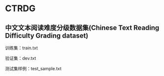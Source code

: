 # CTRDG
## 中文文本阅读难度分级数据集(Chinese Text Reading Difficulty Grading dataset)
训练集：train.txt

验证集：dev.txt

测试集样例：test_sample.txt
